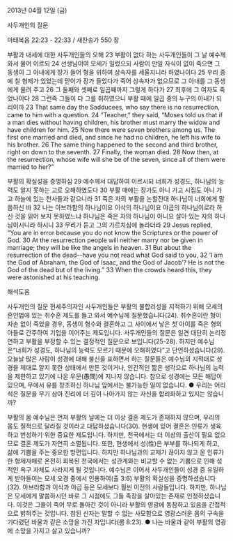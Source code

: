 2013년 04월 12일 (금)

사두개인의 질문



마태복음 22:23 - 22:33 / 새찬송가 550 장


부활과 내세에 대한 사두개인들의 오해
23 부활이 없다 하는 사두개인들이 그 날 예수께 와서 물어 이르되 24 선생님이여 모세가 일렀으되 사람이 만일 자식이 없이 죽으면 그 동생이 그 아내에게 장가 들어 형을 위하여 상속자를 세울지니라 하였나이다 25 우리 중에 칠 형제가 있었는데 맏이가 장가 들었다가 죽어 상속자가 없으므로 그 아내를 그 동생에게 물려 주고 26 그 둘째와 셋째로 일곱째까지 그렇게 하다가 27 최후에 그 여자도 죽었나이다 28 그런즉 그들이 다 그를 취하였으니 부활 때에 일곱 중의 누구의 아내가 되리이까
23 That same day the Sadducees, who say there is no resurrection, came to him with a question. 24 “Teacher,” they said, “Moses told us that if a man dies without having children, his brother must marry the widow and have children for him. 25 Now there were seven brothers among us. The first one married and died, and since he had no children, he left his wife to his brother. 26 The same thing happened to the second and third brother, right on down to the seventh. 27 Finally, the woman died. 28 Now then, at the resurrection, whose wife will she be of the seven, since all of them were married to her?”

부활의 확실성을 증명하심
29 예수께서 대답하여 이르시되 너희가 성경도, 하나님의 능력도 알지 못하는 고로 오해하였도다 30 부활 때에는 장가도 아니 가고 시집도 아니 가고 하늘에 있는 천사들과 같으니라 31 죽은 자의 부활을 논할진대 하나님이 너희에게 말씀하신 바 32 나는 아브라함의 하나님이요 이삭의 하나님이요 야곱의 하나님이로라 하신 것을 읽어 보지 못하였느냐 하나님은 죽은 자의 하나님이 아니요 살아 있는 자의 하나님이시니라 하시니 33 무리가 듣고 그의 가르치심에 놀라더라
29 Jesus replied, “You are in error because you do not know the Scriptures or the power of God. 30 At the resurrection people will neither marry nor be given in marriage; they will be like the angels in heaven. 31 But about the resurrection of the dead--have you not read what God said to you, 32 ‘I am the God of Abraham, the God of Isaac, and the God of Jacob’? He is not the God of the dead but of the living.” 33 When the crowds heard this, they were astonished at his teaching.

해석도움





사두개인의 질문
현세주의자인 사두개인들은 부활의 불합리성을 지적하기 위해 모세의 혼인법에 있는 취수혼 제도를 들고 와서 예수님께 질문했습니다(24). 취수혼이란 형이 자손 없이 죽었을 경우, 동생이 형수와 결혼하고 그 사이에서 낳은 첫 아이를 죽은 형의 아들로 간주하여 기업을 이어주는 제도입니다. 사두개인들의 질문은 일견 대단히 논리정연하고 부활을 부정할 수 있는 결정적인 질문으로 보입니다(25-28). 하지만 예수님은“너희가 성경도, 하나님의 능력도 모르기 때문에 오해하였다”고 단언하셨습니다(29). 오늘날 많은 사람이 성경에 대해 불신을 표하면서 하는 질문들은 예수님의 지적대로 성경을 제대로 알지 못한 상태에서 만든 것이거나, 인간적인 짧은 생각으로 하나님의 능력을 제한하고 있기에 나온 우문(愚問)에 지나지 않습니다. 참으로 성경에는 모든 해답이 있으며, 무에서 유를 창조하신 하나님 앞에서는 불가능한 일이 없습니다.
● 우리는 어리석은 질문을 무기 삼아 진리에 더 깊이 나아가지 않는 자신을 합리화하고 있지는 않습니까?

부활의 몸
예수님은 먼저 부활의 날에는 더 이상 결혼 제도가 존재하지 않으며, 우리의 몸도 질적으로 달라질 것이라고 대답하셨습니다(30). 현생에 있어 결혼은 인류가 생육하고 번성하기 위한 중요한 제도입니다. 하지만, 천국에서는 더 이상의 출산이 필요 없으므로 결혼 제도가 자연히 소멸됩니다. 또한, 현생에서 성(性)은 부부를 하나되게 하고, 삶에 기쁨을 주는 중요한 방편입니다. 하지만 하나님과의 교제가 끊이지 않고 온 인류가 한 형제자매로 온전히 회복된 천국에서는 성관계와는 비교할 수 없는 기쁨으로 인해 성적인 욕구 자체도 사라지게 될 것입니다. 예수님은 이어서 사두개인들이 성경 중 유일하게 받아들이는 모세 오경 중에서 인용하여(출 3:6) 부활의 확실성을 증명하셨습니다(32). 아브라함과 이삭과 야곱 등은 모세보다 훨씬 이전의 사람들입니다. 하지만, 하나님은 모세에게 말씀하시던 바로 그 시점에도 그들 족장을 살아있는 존재로 인정하셨습니다. 이것은 그들이 죽어 무로 돌아간 것이 아니라 부활의 영광에 동참하고 있음을 간접적으로 밝혀주는 것입니다. 참된 신자는 말할 수 없는 사모함으로 영광스러운 몸의 구속을 기다렸던 바울과 같은 소망을 가진 자입니다(롬 8:23).
● 나는 바울과 같이 부활의 영광에 소망을 가지고 살고 있습니까?